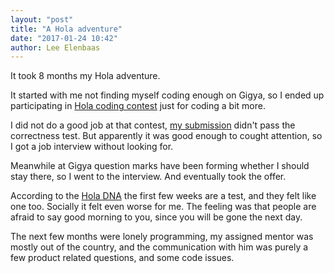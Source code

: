 ```yaml
---
layout: "post"
title: "A Hola adventure"
date: "2017-01-24 10:42"
author: Lee Elenbaas
---
```

It took 8 months my Hola adventure.

It started with me not finding myself coding enough on Gigya, so I ended up participating in [Hola coding contest](http://hola.org/challenges) just for coding a bit more.

I did not do a good job at that contest, [my submission](https://bitbucket.org/lee_elenbaas/hola-2015-challenge-mail-filter) didn't pass the correctness test.
But apparently it was good enough to cought attention, so I got a job interview without looking for.

Meanwhile at Gigya question marks have been forming whether I should stay there, so I went to the interview.
And eventually took the offer.

According to the [Hola DNA](http://hola.org/dna) the first few weeks are a test, and they felt like one too.
Socially it felt even worse for me. The feeling was that people are afraid to say good morning to you, since you will be gone the next day.

The next few months were lonely programming, my assigned mentor was mostly out of the country, and the communication with him was purely a few product related questions, and some code issues.
